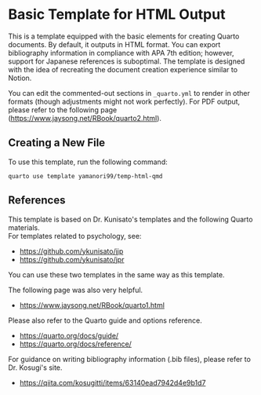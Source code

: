 # Basic Template for HTML Output

This is a template equipped with the basic elements for creating Quarto documents. By default, it outputs in HTML format. You can export bibliography information in compliance with APA 7th edition; however, support for Japanese references is suboptimal. The template is designed with the idea of recreating the document creation experience similar to Notion.

You can edit the commented-out sections in `_quarto.yml` to render in other formats (though adjustments might not work perfectly). For PDF output, please refer to the following page (<https://www.jaysong.net/RBook/quarto2.html>).

## Creating a New File

To use this template, run the following command:

``` terminal
quarto use template yamanori99/temp-html-qmd
```

## References

This template is based on Dr. Kunisato's templates and the following Quarto materials.\
For templates related to psychology, see:

-   <https://github.com/ykunisato/jjp>
-   <https://github.com/ykunisato/jpr>

You can use these two templates in the same way as this template.

The following page was also very helpful.

-   <https://www.jaysong.net/RBook/quarto1.html>

Please also refer to the Quarto guide and options reference.

-   <https://quarto.org/docs/guide/>
-   <https://quarto.org/docs/reference/>

For guidance on writing bibliography information (.bib files), please refer to Dr. Kosugi's site.

-   <https://qiita.com/kosugitti/items/63140ead7942d4e9b1d7>